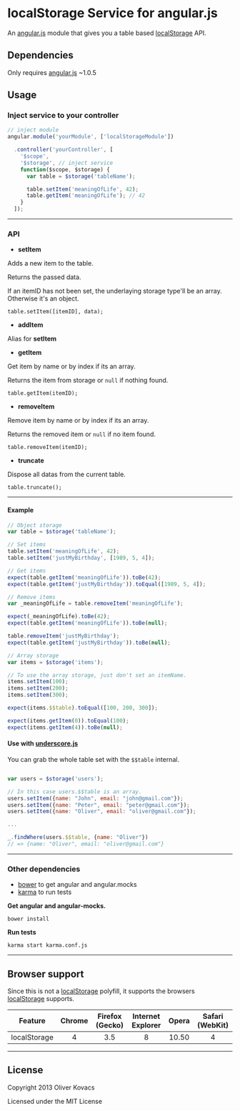 # localStorage Service for angular.js

An [angular.js] module that gives you a table based [localStorage] API.



## Dependencies

Only requires [angular.js] ~1.0.5


## Usage

### Inject service to your controller

```javascript
// inject module
angular.module('yourModule', ['localStorageModule'])

  .controller('yourController', [
    '$scope',
    '$storage', // inject service
    function($scope, $storage) {
      var table = $storage('tableName');

      table.setItem('meaningOfLife', 42);
      table.getItem('meaningOfLife'); // 42
    }
  ]);
```


---


### API

- **setItem**

Adds a new item to the table.

Returns the passed data.

If an itemID has not been set, the underlaying storage type'll be an array. Otherwise it's an object.

```
table.setItem([itemID], data);
```

- **addItem**

Alias for **setItem**


- **getItem**

Get item by name or by index if its an array.

Returns the item from storage or ```null``` if nothing found.

```
table.getItem(itemID);
```


- **removeItem**

Remove item by name or by index if its an array.

Returns the removed item or ```null``` if no item found.

```
table.removeItem(itemID);
```


- **truncate**

Dispose all datas from the current table.

```
table.truncate();
```


---


#### Example

```javascript
// Object storage
var table = $storage('tableName');

// Set items
table.setItem('meaningOfLife', 42);
table.setItem('justMyBirthday', [1989, 5, 4]);

// Get items
expect(table.getItem('meaningOfLife')).toBe(42);
expect(table.getItem('justMyBirthday')).toEqual([1989, 5, 4]);

// Remove items
var _meaningOfLife = table.removeItem('meaningOfLife');

expect(_meaningOfLife).toBe(42);
expect(table.getItem('meaningOfLife')).toBe(null);

table.removeItem('justMyBirthday');
expect(table.getItem('justMyBirthday')).toBe(null);
```

```javascript
// Array storage
var items = $storage('items');

// To use the array storage, just don't set an itemName.
items.setItem(100);
items.setItem(200);
items.setItem(300);

expect(items.$$table).toEqual([100, 200, 300]);

expect(items.getItem(0)).toEqual(100);
expect(items.getItem(4)).toBe(null);

```

#### Use with [underscore.js]

You can grab the whole table set with the ```$$table``` internal.

```javascript

var users = $storage('users');

// In this case users.$$table is an array.
users.setItem({name: "John", email: "john@gmail.com"});
users.setItem({name: "Peter", email: "peter@gmail.com"});
users.setItem({name: "Oliver", email: "oliver@gmail.com"});

...

_.findWhere(users.$$table, {name: "Oliver"})
// => {name: "Oliver", email: "oliver@gmail.com"}

```

---


### Other dependencies

- [bower] to get angular and angular.mocks
- [karma] to run tests

**Get angular and angular-mocks.**

```bower install```

**Run tests**

```karma start karma.conf.js```


---


## Browser support

Since this is not a [localStorage] polyfill, it supports the browsers [localStorage] supports.

| Feature      | Chrome | Firefox (Gecko) | Internet Explorer | Opera | Safari (WebKit) |
| ------------ |:------:|:---------------:|:-----------------:|:-----:|:---------------:|
| localStorage | 4      | 3.5             | 8                 | 10.50 | 4               |


---


## License

Copyright 2013 Oliver Kovacs

Licensed under the MIT License


[angular.js]: http://angularjs.org/  "HTML enhanced for web apps!"
[bower]: http://bower.io/  "A package manager for the web"
[karma]: http://karma-runner.github.io/  "Spectacular Test Runner for JavaScript"
[localStorage]: https://developer.mozilla.org/en-US/docs/DOM/Storage#localStorage
[underscore.js]: http://underscorejs.org/
